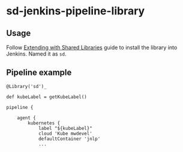 # sd-jenkins-pipeline-library

## Usage

Follow [Extending with Shared Libraries](https://jenkins.io/doc/book/pipeline/shared-libraries/) guide to install the library into Jenkins.
Named it as `sd`.

## Pipeline example

```
@Library('sd')_

def kubeLabel = getKubeLabel()

pipeline {

    agent {
        kubernetes {
            label "${kubeLabel}"
            cloud 'Kube mwdevel'
            defaultContainer 'jnlp'
            ...

```